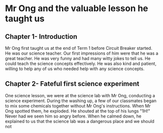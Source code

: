 # Mr Ong and the valuable lesson he taught us

## Chapter 1- Introduction 
Mr Ong first taught us at the end of Term 1 before Circuit Breaker started.  He was our science teacher.  Our first impressions of him were that he was a great teacher.  He was very funny and had many witty jokes to tell us.  He could teach the science concepts effectively.  He was also kind and patient, willing to help any of us who needed help with any science concepts.

## Chapter 2- Fateful first science experiment
One science lesson, we were at the science lab with Mr Ong, conducting a science experiment.  During the washing up, a few of our classmates began to mix some chemicals together without Mr Ong's instructions.  When Mr Ong spotted them, he exploded.  He shouted at the top of his lungs "1H!"  Never had we seen him so angry before.  When he calmed down, he explained to us that the science lab was a dangerous place and we should not 
